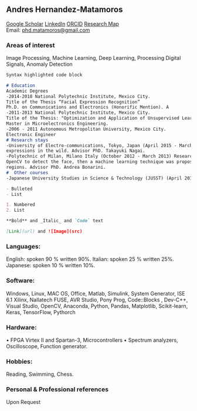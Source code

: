 ## Andres Hernandez-Matamoros

[Google Scholar]( https://scholar.google.com/citations?user=kkE-410AAAAJ&hl=en)
[LinkedIn](https://www.linkedin.com/in/andr%C3%A9s-h-ab626b78)
[ORCID](https://orcid.org/0000-0002-4896-2909)
[Research Map](https://researchmap.jp/matamoros?lang=en)<br>
Email: phd.matamoros@gmail.com<br>

### Areas of interest

Image Processing, Machine Learning, Deep Learning, Processing Digital Signals, Anomaly Detection<br>

```markdown
Syntax highlighted code block

# Education
Academic Degrees
-2014-2018 National Polytechnic Institute, Mexico City.
Title of the Thesis “Facial Expression Recognition”
Ph.D. on Communications and Electronics (Honorific Mention). A
-2011-2013 National Polytechnic Institute, Mexico City.
Title of the Thesis: "Optimization and Application of Unsupervised Learning Algorithms."
Master in Microelectronics Engineering. 
-2006 - 2011 Autonomous Metropolitan University, Mexico City.
Electronic Engineer
# Research stays
-University of Electro-communications, Tokyo, Japan (April 2015 - March 2016) Recognition of facial
expressions in the wild. Advisor PhD. Takayuki Nagai.
-Polytechnic of Milan, Milano Italy (October 2012 - March 2013) Research on facial expressions using
OpenCV to detect the face, then a machine learning technique was proposed to recognize the face
regions. Advisor PhD. Andrea Bonarini.
#  Other courses
-Japanese University Studies in Science & Technology (JUSST) (April 2015 -March 2016)

- Bulleted
- List

1. Numbered
2. List

**Bold** and _Italic_ and `Code` text

[Link](url) and ![Image](src)
```

### Languages:
English: spoken 90 % written 90%.
Italian: spoken 25 % written 25%.
Japanese: spoken 10 % written 10%.
### Software:
Windows, Linux, MAC OS, Office, Matlab, Simulink, System Generator, ISE 6.1 Xilinx, Nallatech FUSE,
AVR Studio, Pony Prog, Code::Blocks , Dev-C++, Visual Studio, OpenCV, Anaconda, Python, Pandas,
Matplotlib, Scikit-learn, Keras, TensorFlow, Pythorch
### Hardware:
• FPGA Virtex II and Spartan-3, Microcontrollers
• Spectrum analyzers, Oscilloscope, Function generator.
### Hobbies:
Reading, Swimming, Chess.

### Personal & Professional references

Upon Request
